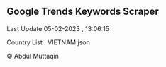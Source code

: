 

## Google Trends Keywords Scraper 
 
Last Update 05-02-2023 , 13:06:15

Country List :
VIETNAM.json



© Abdul Muttaqin 
